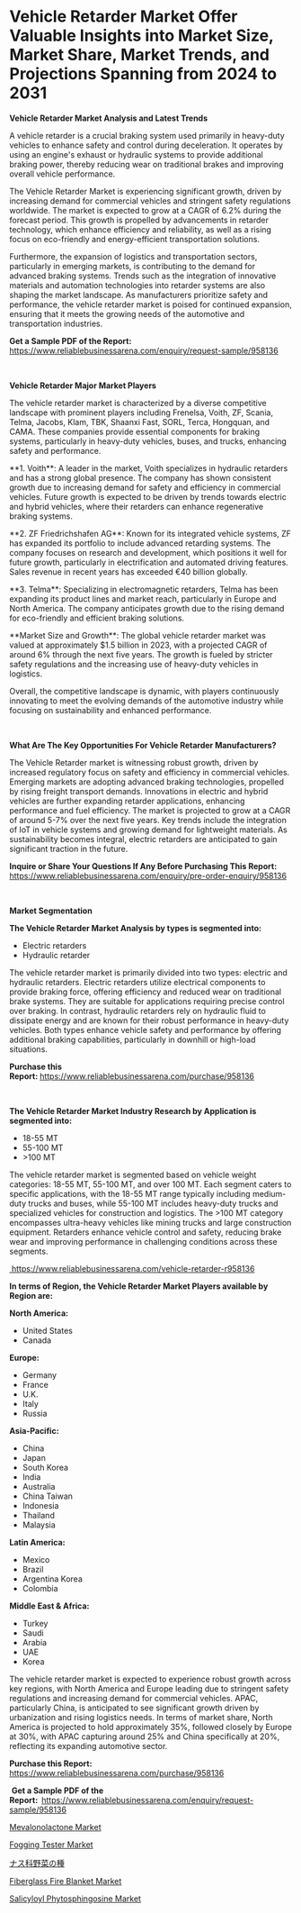 <p><h1>Vehicle Retarder Market Offer Valuable Insights into Market Size, Market Share, Market Trends, and Projections Spanning from 2024 to 2031</h1></p><p><strong>Vehicle Retarder Market Analysis and Latest Trends</strong></p>
<p><p>A vehicle retarder is a crucial braking system used primarily in heavy-duty vehicles to enhance safety and control during deceleration. It operates by using an engine's exhaust or hydraulic systems to provide additional braking power, thereby reducing wear on traditional brakes and improving overall vehicle performance.</p><p>The Vehicle Retarder Market is experiencing significant growth, driven by increasing demand for commercial vehicles and stringent safety regulations worldwide. The market is expected to grow at a CAGR of 6.2% during the forecast period. This growth is propelled by advancements in retarder technology, which enhance efficiency and reliability, as well as a rising focus on eco-friendly and energy-efficient transportation solutions. </p><p>Furthermore, the expansion of logistics and transportation sectors, particularly in emerging markets, is contributing to the demand for advanced braking systems. Trends such as the integration of innovative materials and automation technologies into retarder systems are also shaping the market landscape. As manufacturers prioritize safety and performance, the vehicle retarder market is poised for continued expansion, ensuring that it meets the growing needs of the automotive and transportation industries.</p></p>
<p><strong>Get a Sample PDF of the Report:&nbsp;</strong> <a href="https://www.reliablebusinessarena.com/enquiry/request-sample/958136">https://www.reliablebusinessarena.com/enquiry/request-sample/958136</a></p>
<p>&nbsp;</p>
<p><strong>Vehicle Retarder Major Market Players</strong></p>
<p><p>The vehicle retarder market is characterized by a diverse competitive landscape with prominent players including Frenelsa, Voith, ZF, Scania, Telma, Jacobs, Klam, TBK, Shaanxi Fast, SORL, Terca, Hongquan, and CAMA. These companies provide essential components for braking systems, particularly in heavy-duty vehicles, buses, and trucks, enhancing safety and performance.</p><p>**1. Voith**: A leader in the market, Voith specializes in hydraulic retarders and has a strong global presence. The company has shown consistent growth due to increasing demand for safety and efficiency in commercial vehicles. Future growth is expected to be driven by trends towards electric and hybrid vehicles, where their retarders can enhance regenerative braking systems.</p><p>**2. ZF Friedrichshafen AG**: Known for its integrated vehicle systems, ZF has expanded its portfolio to include advanced retarding systems. The company focuses on research and development, which positions it well for future growth, particularly in electrification and automated driving features. Sales revenue in recent years has exceeded €40 billion globally.</p><p>**3. Telma**: Specializing in electromagnetic retarders, Telma has been expanding its product lines and market reach, particularly in Europe and North America. The company anticipates growth due to the rising demand for eco-friendly and efficient braking solutions.</p><p>**Market Size and Growth**: The global vehicle retarder market was valued at approximately $1.5 billion in 2023, with a projected CAGR of around 6% through the next five years. The growth is fueled by stricter safety regulations and the increasing use of heavy-duty vehicles in logistics.</p><p>Overall, the competitive landscape is dynamic, with players continuously innovating to meet the evolving demands of the automotive industry while focusing on sustainability and enhanced performance.</p></p>
<p>&nbsp;</p>
<p><strong>What Are The Key Opportunities For Vehicle Retarder Manufacturers?</strong></p>
<p><p>The Vehicle Retarder market is witnessing robust growth, driven by increased regulatory focus on safety and efficiency in commercial vehicles. Emerging markets are adopting advanced braking technologies, propelled by rising freight transport demands. Innovations in electric and hybrid vehicles are further expanding retarder applications, enhancing performance and fuel efficiency. The market is projected to grow at a CAGR of around 5-7% over the next five years. Key trends include the integration of IoT in vehicle systems and growing demand for lightweight materials. As sustainability becomes integral, electric retarders are anticipated to gain significant traction in the future.</p></p>
<p><strong>Inquire or Share Your Questions If Any Before Purchasing This Report:</strong> <a href="https://www.reliablebusinessarena.com/enquiry/pre-order-enquiry/958136">https://www.reliablebusinessarena.com/enquiry/pre-order-enquiry/958136</a></p>
<p>&nbsp;</p>
<p><strong>Market Segmentation</strong></p>
<p><strong>The Vehicle Retarder Market Analysis by types is segmented into:</strong></p>
<p><ul><li>Electric retarders</li><li>Hydraulic retarder</li></ul></p>
<p><p>The vehicle retarder market is primarily divided into two types: electric and hydraulic retarders. Electric retarders utilize electrical components to provide braking force, offering efficiency and reduced wear on traditional brake systems. They are suitable for applications requiring precise control over braking. In contrast, hydraulic retarders rely on hydraulic fluid to dissipate energy and are known for their robust performance in heavy-duty vehicles. Both types enhance vehicle safety and performance by offering additional braking capabilities, particularly in downhill or high-load situations.</p></p>
<p><strong>Purchase this Report:&nbsp;</strong><a href="https://www.reliablebusinessarena.com/purchase/958136">https://www.reliablebusinessarena.com/purchase/958136</a></p>
<p>&nbsp;</p>
<p><strong>The Vehicle Retarder Market Industry Research by Application is segmented into:</strong></p>
<p><ul><li>18-55 MT</li><li>55-100 MT</li><li>>100 MT</li></ul></p>
<p><p>The vehicle retarder market is segmented based on vehicle weight categories: 18-55 MT, 55-100 MT, and over 100 MT. Each segment caters to specific applications, with the 18-55 MT range typically including medium-duty trucks and buses, while 55-100 MT includes heavy-duty trucks and specialized vehicles for construction and logistics. The >100 MT category encompasses ultra-heavy vehicles like mining trucks and large construction equipment. Retarders enhance vehicle control and safety, reducing brake wear and improving performance in challenging conditions across these segments.</p></p>
<p><a href="https://www.reliablebusinessarena.com/vehicle-retarder-r958136">&nbsp;https://www.reliablebusinessarena.com/vehicle-retarder-r958136</a></p>
<p><strong>In terms of Region, the Vehicle Retarder Market Players available by Region are:</strong></p>
<p>
    <p> <strong> North America: </strong>
        <ul>
            <li>United States</li>
            <li>Canada</li>
        </ul>
        </p> 
    <p> <strong> Europe: </strong>
        <ul>
            <li>Germany</li>
            <li>France</li>
            <li>U.K.</li>
            <li>Italy</li>
            <li>Russia</li>
        </ul>
        </p> 
    <p> <strong> Asia-Pacific: </strong>
        <ul>
            <li>China</li>
            <li>Japan</li>
            <li>South Korea</li>
            <li>India</li>
            <li>Australia</li>
            <li>China Taiwan</li>
            <li>Indonesia</li>
            <li>Thailand</li>
            <li>Malaysia</li>
        </ul>
        </p> 
    <p> <strong> Latin America: </strong>
        <ul>
            <li>Mexico</li>
            <li>Brazil</li>
            <li>Argentina Korea</li>
            <li>Colombia</li>
        </ul>
        </p> 
    <p> <strong> Middle East & Africa: </strong>
        <ul>
            <li>Turkey</li>
            <li>Saudi</li>
            <li>Arabia</li>
            <li>UAE</li>
            <li>Korea</li>
        </ul>
    </p>
    </p>
<p><p>The vehicle retarder market is expected to experience robust growth across key regions, with North America and Europe leading due to stringent safety regulations and increasing demand for commercial vehicles. APAC, particularly China, is anticipated to see significant growth driven by urbanization and rising logistics needs. In terms of market share, North America is projected to hold approximately 35%, followed closely by Europe at 30%, with APAC capturing around 25% and China specifically at 20%, reflecting its expanding automotive sector.</p></p>
<p><strong>Purchase this Report: </strong><a href="https://www.reliablebusinessarena.com/purchase/958136">https://www.reliablebusinessarena.com/purchase/958136</a></p>
<p>&nbsp;<strong>Get a Sample PDF of the Report:&nbsp;&nbsp;</strong><a href="https://www.reliablebusinessarena.com/enquiry/request-sample/958136">https://www.reliablebusinessarena.com/enquiry/request-sample/958136</a></p>
<p><strong></strong></p>
<p><p><a href="https://medium.com/@arteedvaara9/this-report-aims-to-deliver-an-in-depth-analysis-of-the-global-mevalonolactone-market-offering-2dc7ff9c9dd8">Mevalonolactone Market</a></p><p><a href="https://www.linkedin.com/pulse/fogging-tester-market-strategic-insights-product-evolution-bm2se?trackingId=m20jsT5OTdCgO%2Bdt4vMe3Q%3D%3D">Fogging Tester Market</a></p><p><a href="https://medium.com/@sandymann91/%E6%9C%AA%E6%9D%A5%E3%81%AE%E3%83%8A%E3%82%B9%E7%A7%91%E9%87%8E%E8%8F%9C%E7%A8%AE%E5%AD%90%E5%B8%82%E5%A0%B4%E3%81%AE%E8%BB%8C%E9%81%93-%E6%96%B0%E3%81%9F%E3%81%AA%E5%B8%82%E5%A0%B4%E5%8B%95%E5%90%91%E3%81%A82031%E5%B9%B4%E3%81%BE%E3%81%A7%E3%81%AE%E4%BA%88%E6%B8%AC-0c97aba6cac9?postPublishedType=initial">ナス科野菜の種</a></p><p><a href="https://issuu.com/reportprime-2/docs/fiberglass-fire-blanket-market-size_05bf624300078c">Fiberglass Fire Blanket Market</a></p><p><a href="https://medium.com/@arteedvaara9/global-salicyloyl-phytosphingosine-market-opportunities-and-market-challenges-2024-2031-7977548a1072">Salicyloyl Phytosphingosine Market</a></p></p>